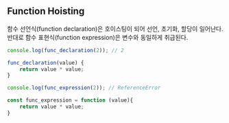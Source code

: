 ## Function Hoisting

함수 선언식(function declaration)은 호이스팅이 되어 선언, 초기화, 할당이 일어난다. 반대로 함수 표현식(function expression)은 변수와 동일하게 취급된다.

```javascript
console.log(func_declaration(2)); // 2

func_declaration(value) {
	return value * value;
}

console.log(func_expression(2)); // ReferenceError

const func_expression = function (value){
	return value * value;
}
```
